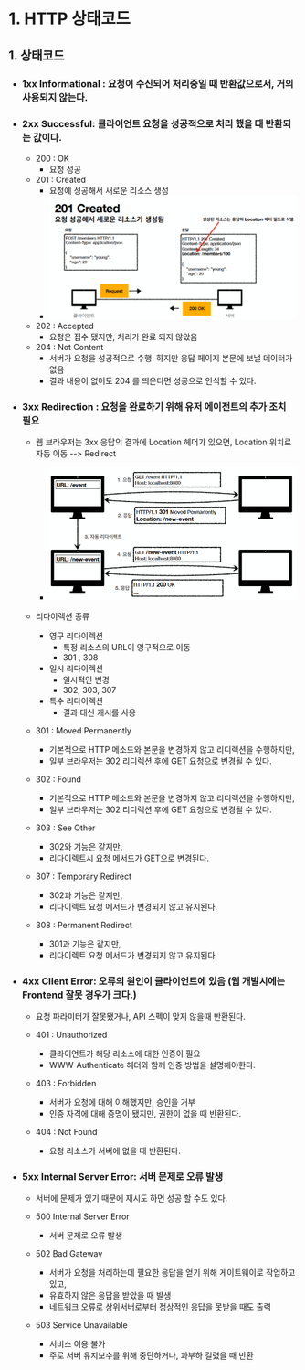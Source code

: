 # 1. HTTP 상태코드

## 1. 상태코드

- ### 1xx Informational : 요청이 수신되어 처리중일 때 반환값으로서, 거의 사용되지 않는다.

- ### 2xx Successful: 클라이언트 요청을 성공적으로 처리 했을 때 반환되는 값이다.
  - 200 : OK
    - 요청 성공
  - 201 : Created
    - 요청에 성공해서 새로운 리소스 생성
    - ![Alt text](image.png)
  - 202 : Accepted
    - 요청은 접수 됐지만, 처리가 완료 되지 않았음
  - 204 : Not Content
    - 서버가 요청을 성공적으로 수행. 하지만 응답 페이지 본문에 보낼 데이터가 없음
    - 결과 내용이 없어도 204 를 띄운다면 성공으로 인식할 수 있다.


- ### 3xx Redirection : 요청을 완료하기 위해 유저 에이전트의 추가 조치 필요
  - 웹 브라우저는 3xx 응답의 결과에 Location 헤더가 있으면, Location 위치로 자동 이동 --> Redirect
    - ![Alt text](image-1.png)

  - 리다이렉션 종류
    - 영구 리다이렉션
      - 특정 리소스의 URL이 영구적으로 이동
      - 301 , 308
    - 일시 리다이렉션
      - 일시적인 변경
      - 302, 303, 307
    - 특수 리다이렉션
      - 결과 대신 캐시를 사용


  - 301 : Moved Permanently
    - 기본적으로 HTTP 메소드와 본문을 변경하지 않고 리디렉션을 수행하지만,
    - 일부 브라우저는 302 리디렉션 후에 GET 요청으로 변경될 수 있다.

  - 302 : Found
    - 기본적으로 HTTP 메소드와 본문을 변경하지 않고 리디렉션을 수행하지만,
    - 일부 브라우저는 302 리디렉션 후에 GET 요청으로 변경될 수 있다.

  - 303 : See Other
    - 302와 기능은 같지만,
    - 리다이렉트시 요청 메서드가 GET으로 변경된다.

  - 307 : Temporary Redirect
    - 302과 기능은 같지만,
    - 리다이렉트 요청 메서드가 변경되지 않고 유지된다.

  - 308 : Permanent Redirect
    - 301과 기능은 같지만,
    - 리다이렉트 요청 메서드가 변경되지 않고 유지된다.
  


- ### 4xx Client Error: 오류의 원인이 클라이언트에 있음 (웹 개발시에는 Frontend 잘못 경우가 크다.)
  - 요청 파라미터가 잘못됐거나, API 스펙이 맞지 않을때 반환된다.

  - 401 : Unauthorized
    - 클라이언트가 해당 리소스에 대한 인증이 필요
    -  WWW-Authenticate 헤더와 함께 인증 방법을 설명해야한다.
  
  - 403 : Forbidden
    - 서버가 요청에 대해 이해했지만, 승인을 거부
    - 인증 자격에 대해 증명이 됐지만, 권한이 없을 때 반환된다.

  - 404 : Not Found
    - 요청 리소스가 서버에 없을 때 반환된다.


- ### 5xx Internal Server Error: 서버 문제로 오류 발생
  - 서버에 문제가 있기 때문에 재시도 하면 성공 할 수도 있다.

  - 500 Internal Server Error
    - 서버 문제로 오류 발생

  - 502 Bad Gateway
    - 서버가 요청을 처리하는데 필요한 응답을 얻기 위해 게이트웨이로 작업하고 있고,
    - 유효하지 않은 응답을 받았을 때 발생
    - 네트워크 오류로 상위서버로부터 정상적인 응답을 못받을 때도 출력

  - 503 Service Unavailable
    - 서비스 이용 불가
    - 주로 서버 유지보수를 위해 중단하거나, 과부하 걸렸을 때 반환